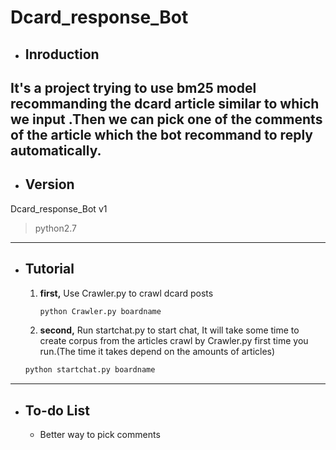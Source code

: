 # Dcard_response_Bot

- ## Inroduction
It's a project trying to use bm25 model recommanding the dcard article similar to which we input .Then we can pick one of the comments of the article which the bot recommand to reply automatically.
---
- ## Version
Dcard_response_Bot v1
>python2.7

---

- ## Tutorial
  1. __first,__ Use Crawler.py to crawl dcard posts
      ```python
      python Crawler.py boardname
      ```  

  2. __second,__ Run startchat.py to start chat, It will take some time to create corpus from the articles crawl by Crawler.py first time you run.(The time it takes depend on the amounts of articles)
    ```python
  python startchat.py boardname
    ```  

---
- ## To-do List
  - Better way to pick comments
